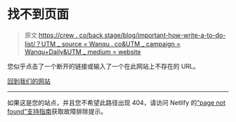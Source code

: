 # 找不到页面

> 原文:[https://crew . co/back stage/blog/important-how-write-a-to-do-list/？UTM _ source = Wanqu . co&UTM _ campaign = Wanqu+Daily&UTM _ medium = website](https://crew.co/backstage/blog/important-how-to-write-a-to-do-list/?utm_source=wanqu.co&utm_campaign=Wanqu+Daily&utm_medium=website)

您似乎点击了一个断开的链接或输入了一个在此网站上不存在的 URL。

[回到我们的网站](/)

* * *

如果这是您的站点，并且您不希望此路径出现 404，请访问 Netlify 的[“page not found”支持指南](https://answers.netlify.com/t/support-guide-i-ve-deployed-my-site-but-i-still-see-page-not-found/125?utm_source=404page&utm_campaign=community_tracking)获取故障排除提示。